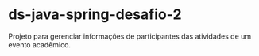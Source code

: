 # ds-java-spring-desafio-2
Projeto para gerenciar informações de participantes das atividades de um evento acadêmico.
